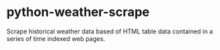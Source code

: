 # python-weather-scrape
Scrape historical weather data based of HTML table data contained in a series of time indexed web pages.
